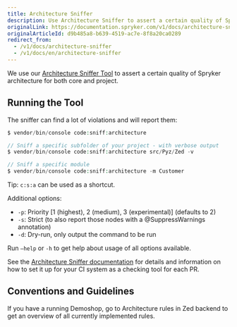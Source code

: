 ```yaml
---
title: Architecture Sniffer
description: Use Architecture Sniffer to assert a certain quality of Spryker architecture for both core and project
originalLink: https://documentation.spryker.com/v1/docs/architecture-sniffer
originalArticleId: d9b485a8-b639-4519-ac7e-8f8a20ca0289
redirect_from:
  - /v1/docs/architecture-sniffer
  - /v1/docs/en/architecture-sniffer
---
```


We use our [Architecture Sniffer Tool](https://github.com/spryker/architecture-sniffer) to assert a certain quality of Spryker architecture for both core and project.

## Running the Tool
The sniffer can find a lot of violations and will report them:

```php
$ vendor/bin/console code:sniff:architecture

// Sniff a specific subfolder of your project - with verbose output
$ vendor/bin/console code:sniff:architecture src/Pyz/Zed -v

// Sniff a specific module
$ vendor/bin/console code:sniff:architecture -m Customer
```

Tip: `c:s:a` can be used as a shortcut.

Additional options:

* `-p`: Priority [1 (highest), 2 (medium), 3 (experimental)] (defaults to 2)
* `-s`: Strict (to also report those nodes with a @SuppressWarnings annotation)
* `-d`: Dry-run, only output the command to be run

Run `–help` or `-h` to get help about usage of all options available.

See the [Architecture Sniffer documentation](https://github.com/spryker/architecture-sniffer) for details and information on how to set it up for your CI system as a checking tool for each PR.

## Conventions and Guidelines
If you have a running Demoshop, go to Architecture rules in Zed backend to get an overview of all currently implemented rules.
